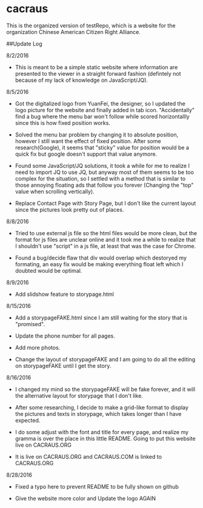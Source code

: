 # cacraus

This is the organized version of testRepo, which is a website for the organization Chinese American Citizen Right Alliance.

##Update Log

8/2/2016
- This is meant to be a simple static website where information are presented to the viewer in a straight forward fashion (defintely not because of my lack of knowledge on JavaScript/JQ).

8/5/2016
- Got the digitalized logo from YuanFei, the designer, so I updated the logo picture for the website and finally added in tab icon. "Accidentally" find a bug where the menu bar won't follow while scored horizontallly since this is how fixed position works.

- Solved the menu bar problem by changing it to absolute position, however I still want the effect of fixed position. After some research(Google), it seems that "sticky" value for position would be a quick fix but google doesn't support that value anymore.

- Found some JavaScript/JQ solutions, it took a while for me to realize I need to import JQ to use JQ, but anyway most of them seems to be too complex for the situation, so I settled with a method that is similar to those annoying floating ads that follow you forever (Changing the "top" value when scrolling vertically).

- Replace Contact Page with Story Page, but I don't like the current layout since the pictures look pretty out of places.

8/8/2016
- Tried to use external js file so the html files would be more clean, but the format for js files are unclear online and it took me a while to realize that I shouldn't use "script" in a js file, at least that was the case for Chrome.

- Found a bug/decide flaw that div would overlap which destoryed my formating, an easy fix would be making everything float left which I doubted would be optimal.

8/9/2016
- Add slidshow feature to storypage.html

8/15/2016
- Add a storypageFAKE.html since I am still waiting for the story that is "promised".

- Update the phone number for all pages.

- Add more photos.

- Change the layout of storypageFAKE and I am going to do all the editing on storypageFAKE until I get the story.

8/16/2016
- I changed my mind so the storypageFAKE will be fake forever, and it will the alternative layout for storypage that I don't like.

- After some researching, I decide to make a grid-like format to display the pictures and texts in storypage, which takes longer than I have expected.

- I do some adjust with the font and title for every page, and realize my gramma is over the place in this little README. Going to put this website live on CACRAUS.ORG

- It is live on CACRAUS.ORG and CACRAUS.COM is linked to CACRAUS.ORG

8/28/2016
- Fixed a typo here to prevent README to be fully shown on github

- Give the website more color and Update the logo AGAIN
